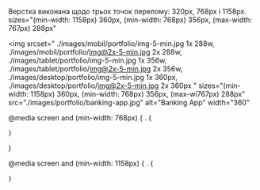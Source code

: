 Верстка виконана щодо трьох точок перелому: 320px, 768px і 1158px.
sizes="(min-width: 1158px) 360px, (min-width: 768px) 356px, (max-width: 767px)
288px"

<img srcset=" ./images/mobil/portfolio/img-5-min.jpg 1x 288w,
./images/mobil/portfolio/img@2x-5-min.jpg 2x 288w,
./images/tablet/portfolio/img-5-min.jpg 1x 356w,
./images/tablet/portfolio/img@2x-5-min.jpg 2x 356w,
./images/desktop/portfolio/img-5-min.jpg 1x 360px,
./images/desktop/portfolio/img@2x-5-min.jpg 2x 360px " sizes="(min-width:
1158px) 360px, (min-width: 768px) 356px, (max-wi767px) 288px"
src="./images/portfolio/banking-app.jpg" alt="Banking App" width="360"

@media screen and (min-width: 768px) { . {

    }

}

@media screen and (min-width: 1158px) { . {

    }
